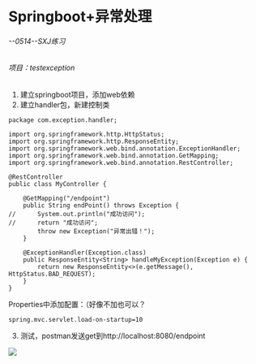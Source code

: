 # Springboot+异常处理

###### --0514--SXJ练习

###### 项目：testexception

1. 建立springboot项目，添加web依赖
2. 建立handler包，新建控制类

```
package com.exception.handler;

import org.springframework.http.HttpStatus;
import org.springframework.http.ResponseEntity;
import org.springframework.web.bind.annotation.ExceptionHandler;
import org.springframework.web.bind.annotation.GetMapping;
import org.springframework.web.bind.annotation.RestController;

@RestController
public class MyController {

    @GetMapping("/endpoint")
    public String endPoint() throws Exception {
//    	System.out.println("成功访问");
//    	return "成功访问";
        throw new Exception("异常出错！");
    }

    @ExceptionHandler(Exception.class)
    public ResponseEntity<String> handleMyException(Exception e) {
        return new ResponseEntity<>(e.getMessage(), HttpStatus.BAD_REQUEST);
    }
}
```

Properties中添加配置：（好像不加也可以？

```
spring.mvc.servlet.load-on-startup=10
```

3. 测试，postman发送get到http://localhost:8080/endpoint

![](D:\godblessing\forwork\操作记录\figure\springboot+exception-1.png)